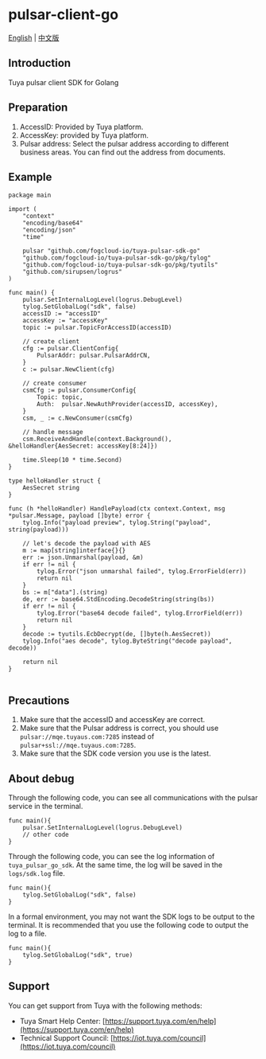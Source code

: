 # pulsar-client-go

[English](README.md) | [中文版](README_cn.md)

## Introduction

Tuya pulsar client SDK for Golang

## Preparation

1. AccessID: Provided by Tuya platform.
2. AccessKey: provided by Tuya platform.
3. Pulsar address: Select the pulsar address according to different business areas. You can find out the address from documents.

## Example

```
package main

import (
	"context"
	"encoding/base64"
	"encoding/json"
	"time"

	pulsar "github.com/fogcloud-io/tuya-pulsar-sdk-go"
	"github.com/fogcloud-io/tuya-pulsar-sdk-go/pkg/tylog"
	"github.com/fogcloud-io/tuya-pulsar-sdk-go/pkg/tyutils"
	"github.com/sirupsen/logrus"
)

func main() {
	pulsar.SetInternalLogLevel(logrus.DebugLevel)
	tylog.SetGlobalLog("sdk", false)
	accessID := "accessID"
	accessKey := "accessKey"
	topic := pulsar.TopicForAccessID(accessID)

	// create client
	cfg := pulsar.ClientConfig{
		PulsarAddr: pulsar.PulsarAddrCN,
	}
	c := pulsar.NewClient(cfg)

	// create consumer
	csmCfg := pulsar.ConsumerConfig{
		Topic: topic,
		Auth:  pulsar.NewAuthProvider(accessID, accessKey),
	}
	csm, _ := c.NewConsumer(csmCfg)

	// handle message
	csm.ReceiveAndHandle(context.Background(), &helloHandler{AesSecret: accessKey[8:24]})

	time.Sleep(10 * time.Second)
}

type helloHandler struct {
	AesSecret string
}

func (h *helloHandler) HandlePayload(ctx context.Context, msg *pulsar.Message, payload []byte) error {
	tylog.Info("payload preview", tylog.String("payload", string(payload)))

	// let's decode the payload with AES
	m := map[string]interface{}{}
	err := json.Unmarshal(payload, &m)
	if err != nil {
		tylog.Error("json unmarshal failed", tylog.ErrorField(err))
		return nil
	}
	bs := m["data"].(string)
	de, err := base64.StdEncoding.DecodeString(string(bs))
	if err != nil {
		tylog.Error("base64 decode failed", tylog.ErrorField(err))
		return nil
	}
	decode := tyutils.EcbDecrypt(de, []byte(h.AesSecret))
	tylog.Info("aes decode", tylog.ByteString("decode payload", decode))

	return nil
}


```

## Precautions

1. Make sure that the accessID and accessKey are correct.
2. Make sure that the Pulsar address is correct, you should use `pulsar://mqe.tuyaus.com:7285` instead of
`pulsar+ssl://mqe.tuyaus.com:7285`.
3. Make sure that the SDK code version you use is the latest.

## About debug

Through the following code, you can see all communications with the pulsar service in the terminal.

```
func main(){
	pulsar.SetInternalLogLevel(logrus.DebugLevel)
	// other code
}
```

Through the following code, you can see the log information of `tuya_pulsar_go_sdk`.
At the same time, the log will be saved in the `logs/sdk.log` file.
```
func main(){
	tylog.SetGlobalLog("sdk", false)
}
```

In a formal environment, you may not want the SDK logs to be output to the terminal. It is recommended that you use the following code to output the log to a file.
```
func main(){
	tylog.SetGlobalLog("sdk", true)
}
```
## Support

You can get support from Tuya with the following methods:

- Tuya Smart Help Center: [https://support.tuya.com/en/help](https://support.tuya.com/en/help)
- Technical Support Council: [https://iot.tuya.com/council](https://iot.tuya.com/council)

